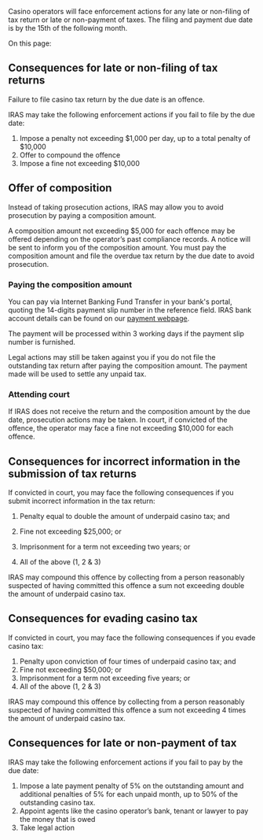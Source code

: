 Casino operators will face enforcement actions for any late or non-filing of tax return or late or non-payment of taxes. The filing and payment due date is by the 15th of the following month.

On this page:

## Consequences for late or non-filing of tax returns

Failure to file casino tax return by the due date is an offence.

IRAS may take the following enforcement actions if you fail to file by the due date:

1. Impose a penalty not exceeding $1,000 per day, up to a total penalty of $10,000
2. Offer to compound the offence
3. Impose a fine not exceeding $10,000

## Offer of composition

Instead of taking prosecution actions, IRAS may allow you to avoid prosecution by paying a composition amount.

A composition amount not exceeding $5,000 for each offence may be offered depending on the operator’s past compliance records. A notice will be sent to inform you of the composition amount. You must pay the composition amount and file the overdue tax return by the due date to avoid prosecution.

### Paying the composition amount

You can pay via Internet Banking Fund Transfer in your bank's portal, quoting the 14-digits payment slip number in the reference field. IRAS bank account details can be found on our [payment webpage](https://www.iras.gov.sg/quick-links/payments).

The payment will be processed within 3 working days if the payment slip number is furnished.

Legal actions may still be taken against you if you do not file the outstanding tax return after paying the composition amount. The payment made will be used to settle any unpaid tax.

### Attending court

If IRAS does not receive the return and the composition amount by the due date, prosecution actions may be taken. In court, if convicted of the offence, the operator may face a fine not exceeding $10,000 for each offence.

## Consequences for incorrect information in the submission of tax returns

If convicted in court, you may face the following consequences if you submit incorrect information in the tax return:

1. Penalty equal to double the amount of underpaid casino tax; and

2. Fine not exceeding $25,000; or

3. Imprisonment for a term not exceeding two years; or

4. All of the above (1, 2 & 3)


IRAS may compound this offence by collecting from a person reasonably suspected of having committed this offence a sum not exceeding double the amount of underpaid casino tax.

## Consequences for evading casino tax

If convicted in court, you may face the following consequences if you evade casino tax:

1. Penalty upon conviction of four times of underpaid casino tax; and
2. Fine not exceeding $50,000; or
3. Imprisonment for a term not exceeding five years; or
4. All of the above (1, 2 & 3)

IRAS may compound this offence by collecting from a person reasonably suspected of having committed this offence a sum not exceeding 4 times the amount of underpaid casino tax.

## Consequences for late or non-payment of tax

IRAS may take the following enforcement actions if you fail to pay by the due date:

1. Impose a late payment penalty of 5% on the outstanding amount and additional penalties of 5% for each unpaid month, up to 50% of the outstanding casino tax.
2. Appoint agents like the casino operator’s bank, tenant or lawyer to pay the money that is owed
3. Take legal action